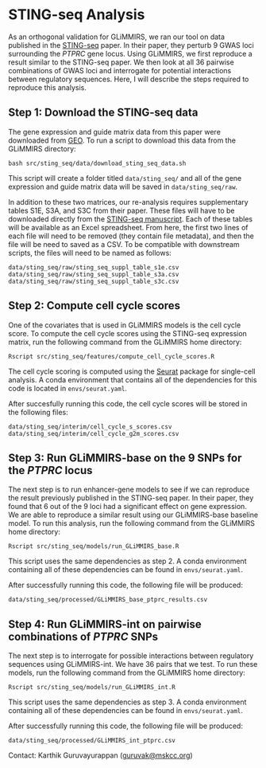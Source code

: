 # STING-seq Analysis

As an orthogonal validation for GLiMMIRS, we ran our tool on data published in the [STING-seq](https://www.science.org/doi/10.1126/science.adh7699) paper.
In their paper, they perturb 9 GWAS loci surrounding the *PTPRC* gene locus. Using GLiMMIRS, we first reproduce a result similar to the STING-seq paper.
We then look at all 36 pairwise combinations of GWAS loci and interrogate for potential interactions between regulatory sequences. Here, I will describe
the steps required to reproduce this analysis.

## Step 1: Download the STING-seq data

The gene expression and guide matrix data from this paper were downloaded from [GEO](https://www.ncbi.nlm.nih.gov/geo/query/acc.cgi?acc=GSE171452). To run
a script to download this data from the GLiMMIRS directory:

```
bash src/sting_seq/data/download_sting_seq_data.sh
```

This script will create a folder titled `data/sting_seq/` and all of the gene expression and guide matrix data will be saved in `data/sting_seq/raw`.

In addition to these two matrices, our re-analysis requires supplementary tables S1E, S3A, and S3C from their paper. These files will have to be
downloaded directly from the [STING-seq manuscript](https://www.science.org/doi/10.1126/science.adh7699). Each of these tables will be available
as an Excel spreadsheet. From here, the first two lines of each file will need to be removed (they contain file metadata), and then the file will be
need to saved as a CSV. To be compatible with downstream scripts, the files will need to be named as follows:

```
data/sting_seq/raw/sting_seq_suppl_table_s1e.csv
data/sting_seq/raw/sting_seq_suppl_table_s3a.csv
data/sting_seq/raw/sting_seq_suppl_table_s3c.csv
```

## Step 2: Compute cell cycle scores

One of the covariates that is used in GLiMMIRS models is the cell cycle score. To compute the cell cycle scores using the STING-seq expression matrix,
run the following command from the GLiMMIRS home directory:

```
Rscript src/sting_seq/features/compute_cell_cycle_scores.R
```

The cell cycle scoring is computed using the [Seurat](https://satijalab.org/seurat/) package for single-cell analysis. A conda environment that contains
all of the dependencies for this code is located in `envs/seurat.yaml`.

After succesfully running this code, the cell cycle scores will be stored in the following files:

```
data/sting_seq/interim/cell_cycle_s_scores.csv
data/sting_seq/interim/cell_cycle_g2m_scores.csv
```

## Step 3: Run GLiMMIRS-base on the 9 SNPs for the *PTPRC* locus

The next step is to run enhancer-gene models to see if we can reproduce the result previously published in the STING-seq paper. In their paper, they found
that 6 out of the 9 loci had a significant effect on gene expression. We are able to reproduce a similar result using our GLiMMIRS-base baseline model.
To run this analysis, run the following command from the GLiMMIRS home directory:

```
Rscript src/sting_seq/models/run_GLiMMIRS_base.R
```

This script uses the same dependencies as step 2. A conda environment containing all of these dependencies can be found in `envs/seurat.yaml`. 

After successfully running this code, the following file will be produced:

```
data/sting_seq/processed/GLiMMIRS_base_ptprc_results.csv
```


## Step 4: Run GLiMMIRS-int on pairwise combinations of *PTPRC* SNPs

The next step is to interrogate for possible interactions between regulatory sequences using GLiMMIRS-int. We have 36 pairs that we test. To run
these models, run the following command from the GLiMMIRS home directory: 

```
Rscript src/sting_seq/models/run_GLiMMIRS_int.R
```

This script uses the same dependencies as step 3. A conda environment containing all of these dependencies can be found in `envs/seurat.yaml`.

After successfully running this code, the following file will be produced:

```
data/sting_seq/processed/GLiMMIRS_int_ptprc.csv
```


Contact: Karthik Guruvayurappan (guruvak@mskcc.org)
